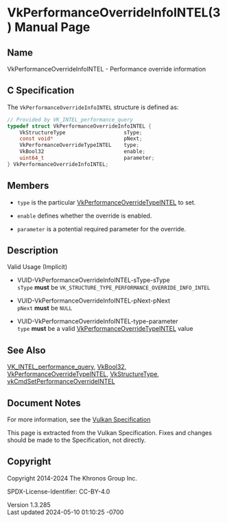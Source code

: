 # VkPerformanceOverrideInfoINTEL(3) Manual Page

## Name

VkPerformanceOverrideInfoINTEL - Performance override information



## <a href="#_c_specification" class="anchor"></a>C Specification

The `VkPerformanceOverrideInfoINTEL` structure is defined as:

``` c
// Provided by VK_INTEL_performance_query
typedef struct VkPerformanceOverrideInfoINTEL {
    VkStructureType                   sType;
    const void*                       pNext;
    VkPerformanceOverrideTypeINTEL    type;
    VkBool32                          enable;
    uint64_t                          parameter;
} VkPerformanceOverrideInfoINTEL;
```

## <a href="#_members" class="anchor"></a>Members

- `type` is the particular
  [VkPerformanceOverrideTypeINTEL](https://registry.khronos.org/vulkan/specs/1.3-extensions/man/html/VkPerformanceOverrideTypeINTEL.html)
  to set.

- `enable` defines whether the override is enabled.

- `parameter` is a potential required parameter for the override.

## <a href="#_description" class="anchor"></a>Description

Valid Usage (Implicit)

- <a href="#VUID-VkPerformanceOverrideInfoINTEL-sType-sType"
  id="VUID-VkPerformanceOverrideInfoINTEL-sType-sType"></a>
  VUID-VkPerformanceOverrideInfoINTEL-sType-sType  
  `sType` **must** be
  `VK_STRUCTURE_TYPE_PERFORMANCE_OVERRIDE_INFO_INTEL`

- <a href="#VUID-VkPerformanceOverrideInfoINTEL-pNext-pNext"
  id="VUID-VkPerformanceOverrideInfoINTEL-pNext-pNext"></a>
  VUID-VkPerformanceOverrideInfoINTEL-pNext-pNext  
  `pNext` **must** be `NULL`

- <a href="#VUID-VkPerformanceOverrideInfoINTEL-type-parameter"
  id="VUID-VkPerformanceOverrideInfoINTEL-type-parameter"></a>
  VUID-VkPerformanceOverrideInfoINTEL-type-parameter  
  `type` **must** be a valid
  [VkPerformanceOverrideTypeINTEL](https://registry.khronos.org/vulkan/specs/1.3-extensions/man/html/VkPerformanceOverrideTypeINTEL.html)
  value

## <a href="#_see_also" class="anchor"></a>See Also

[VK_INTEL_performance_query](https://registry.khronos.org/vulkan/specs/1.3-extensions/man/html/VK_INTEL_performance_query.html),
[VkBool32](https://registry.khronos.org/vulkan/specs/1.3-extensions/man/html/VkBool32.html),
[VkPerformanceOverrideTypeINTEL](https://registry.khronos.org/vulkan/specs/1.3-extensions/man/html/VkPerformanceOverrideTypeINTEL.html),
[VkStructureType](https://registry.khronos.org/vulkan/specs/1.3-extensions/man/html/VkStructureType.html),
[vkCmdSetPerformanceOverrideINTEL](https://registry.khronos.org/vulkan/specs/1.3-extensions/man/html/vkCmdSetPerformanceOverrideINTEL.html)

## <a href="#_document_notes" class="anchor"></a>Document Notes

For more information, see the <a
href="https://registry.khronos.org/vulkan/specs/1.3-extensions/html/vkspec.html#VkPerformanceOverrideInfoINTEL"
target="_blank" rel="noopener">Vulkan Specification</a>

This page is extracted from the Vulkan Specification. Fixes and changes
should be made to the Specification, not directly.

## <a href="#_copyright" class="anchor"></a>Copyright

Copyright 2014-2024 The Khronos Group Inc.

SPDX-License-Identifier: CC-BY-4.0

Version 1.3.285  
Last updated 2024-05-10 01:10:25 -0700

